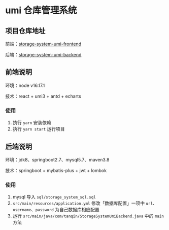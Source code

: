 # umi 仓库管理系统

## 项目仓库地址

前端：[storage-system-umi-frontend](https://github.com/tanqin/storage-system-umi-frontend)

后端：[storage-system-umi-backend](https://github.com/tanqin/storage-system-umi-backend)

## 前端说明

环境：node v16.17.1

技术：react + umi3 + antd + echarts

### 使用

1. 执行 `yarn` 安装依赖
2. 执行 `yarn start` 运行项目

## 后端说明

环境：jdk8、springboot2.7、mysql5.7、maven3.8

技术：springboot + mybatis-plus + jwt + lombok

### 使用

1. mysql 导入 `sql/storage_system_sql.sql`
2. `src/main/resources/application.yml` 修改「数据库配置」一项中 `url`、`username`、`password` 为自己数据库相应配置
3. 运行 `src/main/java/com/tanqin/StorageSystemUmiBackend.java` 中的 `main` 方法
